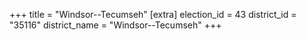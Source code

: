 +++
title = "Windsor--Tecumseh"
[extra]
election_id = 43
district_id = "35116"
district_name = "Windsor--Tecumseh"
+++
